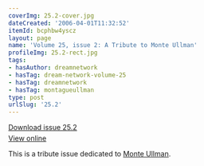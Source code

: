 ```yaml
---
coverImg: 25.2-cover.jpg
dateCreated: '2006-04-01T11:32:52'
itemId: bcphbw4yscz
layout: page
name: 'Volume 25, issue 2: A Tribute to Monte Ullman'
profileImg: 25.2-rect.jpg
tags:
- hasAuthor: dreamnetwork
- hasTag: dream-network-volume-25
- hasTag: dreamnetwork
- hasTag: montagueullman
type: post
urlSlug: '25.2'
---
```

<p style="margin-block-end: 5px; margin-block-start: 5px;"><a href="../files/pdfs/Volume_25/25.2_monte_ullman.pdf" download="">Download issue 25.2</a></p><p style="margin-block-end: 5px; margin-block-start: 5px;"><a href="../files/pdfs/Volume_25/25.2_monte_ullman.pdf">View online</a></p>

This is a tribute issue dedicated to [Monte Ullman](../@montagueullman).